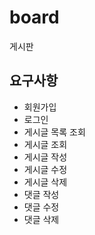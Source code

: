 # board

게시판

## 요구사항

- 회원가입
- 로그인
- 게시글 목록 조회
- 게시글 조회
- 게시글 작성
- 게시글 수정
- 게시글 삭제
- 댓글 작성
- 댓글 수정
- 댓글 삭제

